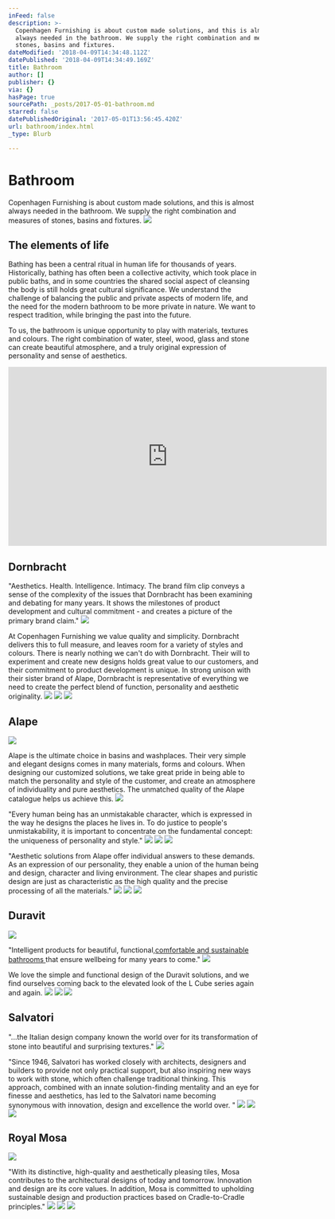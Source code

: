 ```yaml
---
inFeed: false
description: >-
  Copenhagen Furnishing is about custom made solutions, and this is almost
  always needed in the bathroom. We supply the right combination and measures of
  stones, basins and fixtures.
dateModified: '2018-04-09T14:34:48.112Z'
datePublished: '2018-04-09T14:34:49.169Z'
title: Bathroom
author: []
publisher: {}
via: {}
hasPage: true
sourcePath: _posts/2017-05-01-bathroom.md
starred: false
datePublishedOriginal: '2017-05-01T13:56:45.420Z'
url: bathroom/index.html
_type: Blurb

---
```

# Bathroom

Copenhagen Furnishing is about custom made solutions, and this is almost always needed in the bathroom. We supply the right combination and measures of stones, basins and fixtures.
![](https://the-grid-user-content.s3-us-west-2.amazonaws.com/a038a1ce-9493-4260-bc06-b3a7e2cc9955.jpg)

## The elements of life

Bathing has been a central ritual in human life for thousands of years.   
Historically, bathing has often been a collective activity, which took place in public baths, and in some countries the shared social aspect of cleansing the body is still holds great cultural significance. We understand the challenge of balancing the public and private aspects of modern life, and the need for the modern bathroom to be more private in nature. We want to respect tradition, while bringing the past into the future.

To us, the bathroom is unique opportunity to play with materials, textures and colours. The right combination of water, steel, wood, glass and stone can create beautiful atmosphere, and a truly original expression of personality and sense of aesthetics.

<iframe src="https://cdn.embedly.com/widgets/media.html?src=https%3A%2F%2Fwww.youtube.com%2Fembed%2FYVh4TWiGG58%3Ffeature%3Doembed&amp;url=http%3A%2F%2Fwww.youtube.com%2Fwatch%3Fv%3DYVh4TWiGG58&amp;image=https%3A%2F%2Fi.ytimg.com%2Fvi%2FYVh4TWiGG58%2Fhqdefault.jpg&amp;key=b7d04c9b404c499eba89ee7072e1c4f7&amp;type=text%2Fhtml&amp;schema=youtube" width="640" height="360" scrolling="no" frameborder="0" allowfullscreen="" style=""></iframe>

## Dornbracht

"Aesthetics. Health. Intelligence. Intimacy. The brand film clip conveys a sense of the complexity of the issues that Dornbracht has been examining and debating for many years. It shows the milestones of product development and cultural commitment - and creates a picture of the primary brand claim."
![](https://the-grid-user-content.s3-us-west-2.amazonaws.com/5d9331e4-8432-4b33-bb7e-4643995712f4.jpg)

At Copenhagen Furnishing we value quality and simplicity. Dornbracht delivers this to full measure, and leaves room for a variety of styles and colours. There is nearly nothing we can't do with Dornbracht. Their will to experiment and create new designs holds great value to our customers, and their commitment to product development is unique. In strong unison with their sister brand of Alape, Dornbracht is representative of everything we need to create the perfect blend of function, personality and aesthetic originality.
![](https://the-grid-user-content.s3-us-west-2.amazonaws.com/a9ea16b2-f99c-48eb-b974-6096747e816b.jpg)
![](https://the-grid-user-content.s3-us-west-2.amazonaws.com/513c6117-385c-4971-9b09-d7335c212ac7.jpg)
![](https://the-grid-user-content.s3-us-west-2.amazonaws.com/c15347fb-7506-4bda-a699-de1c093c6a55.jpg)

## Alape
![](https://the-grid-user-content.s3-us-west-2.amazonaws.com/ee025ba4-aa23-41d3-ae7f-729466ca12c2.jpg)

Alape is the ultimate choice in basins and washplaces. Their very simple and elegant designs comes in many materials, forms and colours. When designing our customized solutions, we take great pride in being able to match the personality and style of the customer, and create an atmosphere of individuality and pure aesthetics. The unmatched quality of the Alape catalogue helps us achieve this.
![](https://the-grid-user-content.s3-us-west-2.amazonaws.com/dd5074f5-0ecd-4f9e-8095-cc55aa2fedcd.jpg)

"Every human being has an unmistakable character, which is expressed in the way he designs the places he lives in. To do justice to people's unmistakability, it is important to concentrate on the fundamental concept: the uniqueness of personality and style."
![](https://the-grid-user-content.s3-us-west-2.amazonaws.com/278d406d-c135-4f3e-9576-7ab83eb75530.jpg)
![](https://the-grid-user-content.s3-us-west-2.amazonaws.com/9cb47731-223c-4001-ab44-2d458b3b19c0.jpg)
![](https://the-grid-user-content.s3-us-west-2.amazonaws.com/22d07e21-c1b5-4028-b4a5-4ef57e5bb97f.jpg)

"Aesthetic solutions from Alape offer individual answers to these demands. As an expression of our personality, they enable a union of the human being and design, character and living environment. The clear shapes and puristic design are just as characteristic as the high quality and the precise processing of all the materials."
![](https://the-grid-user-content.s3-us-west-2.amazonaws.com/34362ae6-c233-485e-899f-aa34e0d72e8a.jpg)
![](https://s3-us-west-2.amazonaws.com/the-grid-img/p/b79673e25a1a6a171d73300ee352e62985deee73.jpg)
![](https://the-grid-user-content.s3-us-west-2.amazonaws.com/2c56481a-225a-43de-8337-53432bbc3f64.jpg)

## Duravit
![](https://the-grid-user-content.s3-us-west-2.amazonaws.com/7f765576-11a2-4362-9632-5b68ae47bf31.jpg)

"Intelligent products for beautiful, functional,[comfortable and sustainable bathrooms ][0]that ensure wellbeing for many years to come."
![](https://the-grid-user-content.s3-us-west-2.amazonaws.com/0c1c7c23-be8c-4ad2-8d50-f51e89cc0668.jpg)

We love the simple and functional design of the Duravit solutions, and we find ourselves coming back to the elevated look of the L Cube series again and again.
![](https://the-grid-user-content.s3-us-west-2.amazonaws.com/43470b4d-aec9-4014-a5b4-d6101bd33e6a.jpg)
![](https://the-grid-user-content.s3-us-west-2.amazonaws.com/ec5f9b7a-9b4c-42a1-8ec8-9f8f413a70da.jpg)
![](https://the-grid-user-content.s3-us-west-2.amazonaws.com/d5c17a15-1305-4ae4-82c1-a4e11b07d367.jpg)

## Salvatori

"...the Italian design company known the world over for its transformation of stone into beautiful and surprising textures."
![](https://the-grid-user-content.s3-us-west-2.amazonaws.com/ffea64af-4838-4900-8dce-eca5285693d3.jpg)

"Since 1946, Salvatori has worked closely with architects, designers and builders to provide not only practical support, but also inspiring new ways to work with stone, which often challenge traditional thinking. This approach, combined with an innate solution-finding mentality and an eye for finesse and aesthetics, has led to the Salvatori name becoming synonymous with innovation, design and excellence the world over. "
![](https://the-grid-user-content.s3-us-west-2.amazonaws.com/8e946599-cb07-4d1f-9627-691481c1c47c.jpg)
![](https://the-grid-user-content.s3-us-west-2.amazonaws.com/7e73845d-02be-463a-8c70-51a3dad4c4ab.jpg)
![](https://the-grid-user-content.s3-us-west-2.amazonaws.com/e5fce9b3-d469-49bb-9cdc-012930cae75d.jpg)

## Royal Mosa
![](https://the-grid-user-content.s3-us-west-2.amazonaws.com/c93f1ee2-34fd-4b1f-a43a-cd9efa347ccf.jpg)

"With its distinctive, high-quality and aesthetically pleasing tiles, Mosa contributes to the architectural designs of today and tomorrow. Innovation and design are its core values. In addition, Mosa is committed to upholding sustainable design and production practices based on Cradle-to-Cradle principles."
![](https://the-grid-user-content.s3-us-west-2.amazonaws.com/6aea4a62-b82b-4346-838a-fb793357e1c4.jpg)
![](https://the-grid-user-content.s3-us-west-2.amazonaws.com/3da7b7f3-b269-4be7-88df-be173fe0cc20.jpg)
![](https://the-grid-user-content.s3-us-west-2.amazonaws.com/c896e74f-6d4f-493d-85f7-1fb0f151ee39.jpg)

[0]: http://www.duravit.com/homepage.com-en.html;jsessionid=8B741B2A79087B112334A841529DCFFF#below-fold